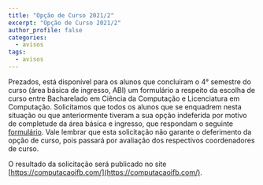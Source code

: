 ```yaml
---
title: "Opção de Curso 2021/2" 
excerpt: "Opção de Curso 2021/2"
author_profile: false
categories:
  - avisos
tags:
  - avisos
---
```


Prezados, está disponível para os alunos que concluíram o 4° semestre do curso
(área básica de ingresso, ABI) um formulário a respeito da escolha de curso
entre Bacharelado em Ciência da Computação e Licenciatura em Computação.
Solicitamos que todos os alunos que se enquadrem nesta situação ou que
anteriormente tiveram a sua opção indeferida por motivo de completude da área
básica e ingresso, que respondam o seguinte
[formulário](https://docs.google.com/forms/d/e/1FAIpQLSdAclzgatlZXOWHHJ0LDZUKzRFY7eTJhB1aMiCRHf6dHdkFxg/viewform?usp=sf_link).
Vale lembrar que esta solicitação não garante o deferimento da opção de curso,
pois passará por avaliação dos respectivos coordenadores de curso.

O resultado da solicitação será publicado no site
[https://computacaoifb.com/](https://computacaoifb.com/).
